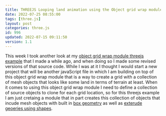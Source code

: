 ```yaml
---
title: THREEJS Looping land animation using the Object grid wrap module
date: 2022-07-25 08:55:00
tags: [three.js]
layout: post
categories: three.js
id: 996
updated: 2022-07-15 09:11:50
version: 1.1
---
```


This week I took another look at my [object grid wrap module threejs example](/2022/05/20/threejs-examples-object-grid-wrap/) that I made a while ago, and when doing so I made some revised versions of that source code. While I was at it I thought I would start a new project that will be another javaScript file in which I am building on top of this object grid wrap module that is a way to create a grid with a collection of mesh objects that looks like some land in terms of terrain at least. When it comes to using this object grid wrap module I need to define a collection of source objects to clone for each grid location, so for this threejs example I am just cretaing a module that in part creates this collection of objects that incude mesh objects with built in [box geometry](/2021/04/26/threejs-box-geometry/) as well as [exterude geoeries using shapes](/2021/06/01/threejs-shape/).

<!-- more -->
